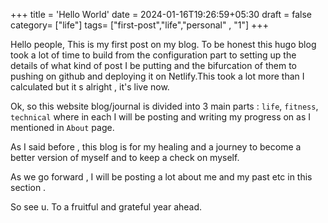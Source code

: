 +++
title = 'Hello World'
date = 2024-01-16T19:26:59+05:30
draft = false
category= ["life"]
tags= ["first-post","life","personal" , "1"]
+++

Hello people,
This is my first post on my blog.
To be honest this hugo blog took a lot of time to build from the configuration part to setting up the details of what kind of post I be putting and the bifurcation of them to pushing on github and deploying it on Netlify.This took a lot more than I calculated but it s alright , it's live now.

Ok, so this website blog/journal is divided into 3 main parts : `life`, `fitness`, `technical` where in each I will be posting and writing my progress on as I mentioned in `About` page.

As I said before , this blog is for my healing and a journey to become a better version of myself and to keep a check on myself.

As we go forward , I will be posting a lot about me and my past etc in this section .

So see u.
To a fruitful and grateful year ahead.
